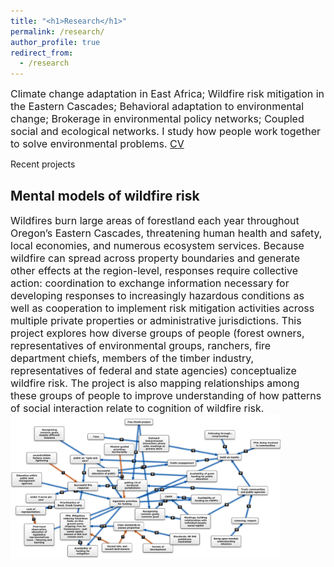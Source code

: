 ```yaml
---
title: "<h1>Research</h1>"
permalink: /research/
author_profile: true
redirect_from: 
  - /research
---
```



<font size = "3">
Climate change adaptation in East Africa; Wildfire risk mitigation in the Eastern Cascades; Behavioral adaptation to environmental change; Brokerage in environmental policy networks; Coupled social and ecological networks. I study how people work together to solve environmental problems. <a href='https://www.dropbox.com/s/aovm8pqlzpefymo/Matthew%20Hamilton%20CV.pdf?dl=0'>CV</a>
</font>

Recent projects

## Mental models of wildfire risk

<font size = "3">
Wildfires burn large areas of forestland each year throughout Oregon’s Eastern Cascades, threatening human health and safety, local economies, and numerous ecosystem services. 
Because wildfire can spread across property boundaries and generate other effects at the region-level, responses require collective action: coordination to exchange information necessary for developing responses to increasingly hazardous conditions as well as cooperation to implement risk mitigation activities across multiple private properties or administrative jurisdictions. 
This project explores how diverse groups of people (forest owners, representatives of environmental groups, ranchers, fire department chiefs, members of the timber industry, representatives of federal and state agencies) conceptualize wildfire risk. 
The project is also mapping relationships among these groups of people to improve understanding of how patterns of social interaction relate to cognition of wildfire risk. 
</font>

<div>
<img src="../images/firemmodel.png" style = "max-width:45vw">
</div>
